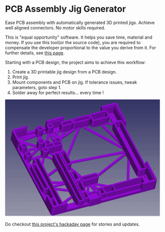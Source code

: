 # PCB Assembly Jig Generator

Ease PCB assembly with automatically generated 3D printed jigs. Achieve well aligned connectors. No motor skills required.

This is "equal opportunity" software. It helps you save time, material and money. If you use this tool(or the source code), you are required to compensate the developer proportional to the value you derive from it.  For further details, see [this page](https://github.com/sponsors/shreekumar3d).

Starting with a PCB design, the project aims to achieve this workflow:

 1. Create a 3D printable jig design from a PCB design.
 2. Print jig.
 3. Mount components and PCB on jig. If tolerance issues, tweak parameters, goto step 1.
 4. Solder away for perfect results... every time !

![Jig Usage](images/jig-animation.gif)

Do checkout [this project's hackaday page](https://hackaday.io/project/198409-pcb-assembly-jig-generator) for stories and updates.
